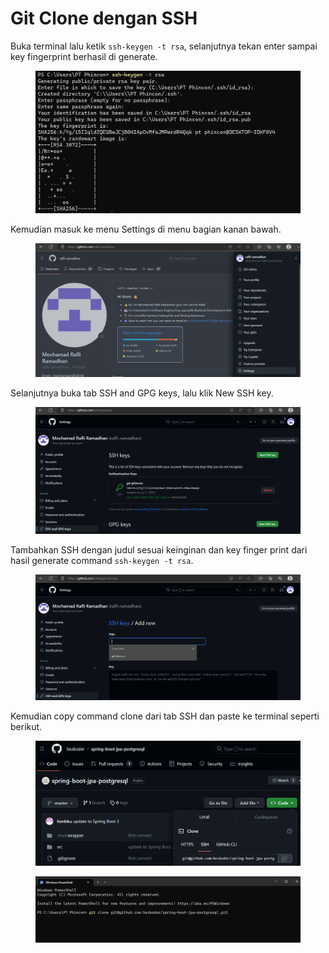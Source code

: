 # Git Clone dengan SSH

Buka terminal lalu ketik `ssh-keygen -t rsa`, selanjutnya tekan enter sampai key fingerprint berhasil di generate.

<figure><img src=".gitbook/assets/ssh.png" alt=""><figcaption></figcaption></figure>

Kemudian masuk ke menu Settings di menu bagian kanan bawah.

<figure><img src=".gitbook/assets/ssh setting.png" alt=""><figcaption></figcaption></figure>

Selanjutnya buka tab SSH and GPG keys, lalu klik New SSH key.

<figure><img src=".gitbook/assets/ssh new.png" alt=""><figcaption></figcaption></figure>

Tambahkan SSH dengan judul sesuai keinginan dan key finger print dari hasil generate command `ssh-keygen -t rsa`.

<figure><img src=".gitbook/assets/ssh setting add new key.png" alt=""><figcaption></figcaption></figure>

Kemudian copy command clone dari tab SSH dan paste ke terminal seperti berikut.

<figure><img src=".gitbook/assets/ssh clone.png" alt=""><figcaption></figcaption></figure>

<figure><img src=".gitbook/assets/ssh git clone.png" alt=""><figcaption></figcaption></figure>
